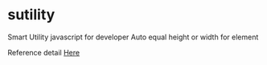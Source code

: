 # sutility
Smart Utility javascript for developer
Auto equal height or width for element

Reference detail <a target="_blank" href="http://imgspec.com/sutility/">Here</a>